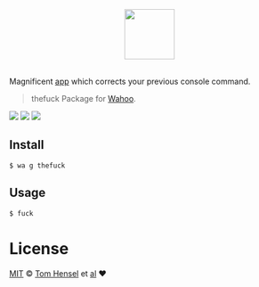<div align="center">
  <a href="http://github.com/fish-shell/wahoo">
  <img width=90px  src="https://cloud.githubusercontent.com/assets/8317250/8775571/6930d858-2f24-11e5-9629-c3cc833d71e8.png">
  </a>
</div>
<br>

Magnificent [app](https://github.com/nvbn/thefuck) which corrects your previous console command.

> thefuck Package for [Wahoo][wahoo].

![][wahoo-badge]
[![][travis-logo]][travis]
![][license-badge]

## Install

```fish
$ wa g thefuck
```

## Usage

```fish
$ fuck
```

# License

[MIT][mit] © [Tom Hensel][author] et [al][contributors] :heart:


[mit]:            http://opensource.org/licenses/MIT
[author]:         http://github.com/gretel
[contributors]:   https://github.com/wa/pkg-thefuck/graphs/contributors
[wahoo]:          https://www.github.com/fish-shell/wahoo
[wahoo-badge]:    https://img.shields.io/badge/Wahoo-Framework-FF2848.svg?style=flat-square
[license-badge]:  https://img.shields.io/badge/license-MIT-444444.svg?style=flat-square
[travis-logo]:    http://img.shields.io/travis/wa/pkg-thefuck.svg?style=flat-square
[travis]:         https://travis-ci.org/gretel/pkg-thefuck
